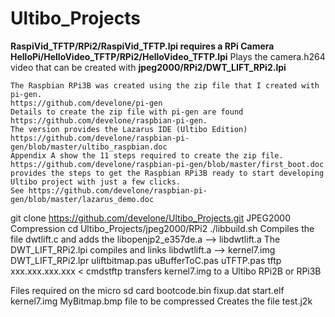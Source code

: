 # Ultibo_Projects
**RaspiVid_TFTP/RPi2/RaspiVid_TFTP.lpi requires a RPi Camera**
**HelloPi/HelloVideo_TFTP/RPi2/HelloVideo_TFTP.lpi**
Plays the camera.h264 video that can be created with
**jpeg2000/RPi2/DWT_LIFT_RPi2.lpi** 

    The Raspbian RPi3B was created using the zip file that I created with pi-gen.
    https://github.com/develone/pi-gen
    Details to create the zip file with pi-gen are found
    https://github.com/develone/raspbian-pi-gen.
    The version provides the Lazarus IDE (Ultibo Edition)
    https://github.com/develone/raspbian-pi-gen/blob/master/ultibo_raspbian.doc
    Appendix A show the 11 steps required to create the zip file.
    https://github.com/develone/raspbian-pi-gen/blob/master/first_boot.doc
    provides the steps to get the Raspbian RPi3B ready to start developing
    Ultibo project with just a few clicks.
    See https://github.com/develone/raspbian-pi-gen/blob/master/lazarus_demo.doc

git clone https://github.com/develone/Ultibo_Projects.git
JPEG2000 Compression
cd Ultibo_Projects/jpeg2000/RPi2
./libbuild.sh
	Compiles the file dwtlift.c and adds the libopenjp2_e357de.a --> libdwtlift.a
The DWT_LIFT_RPi2.lpi compiles and links libdwtlift.a --> kernel7.img
		DWT_LIFT_RPi2.lpr
		uliftbitmap.pas
		uBufferToC.pas
		uTFTP.pas
tftp xxx.xxx.xxx.xxx < cmdstftp transfers kernel7.img to a Ultibo RPi2B or RPi3B		
		
Files required on the micro sd card
	bootcode.bin
	fixup.dat
	start.elf
	kernel7.img
	MyBitmap.bmp file to be compressed
Creates the file 
	test.j2k


